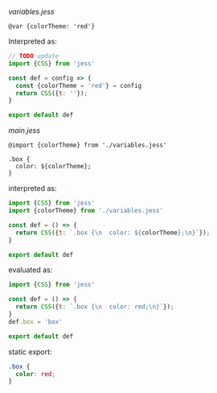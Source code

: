 
*variables.jess*
```less
@var {colorTheme: 'red'}
```
Interpreted as:
```js
// TODO update
import {CSS} from 'jess'

const def = config => {
  const {colorTheme = 'red'} = config
  return CSS({t: ''});
}

export default def
```


*main.jess*
```less
@import {colorTheme} from './variables.jess'

.box {
  color: ${colorTheme};
}
```
interpreted as:
```js
import {CSS} from 'jess'
import {colorTheme} from './variables.jess'

const def = () => {
  return CSS({t: `.box {\n  color: ${colorTheme};\n}`});
}

export default def
```
evaluated as: 
```js
import {CSS} from 'jess'

const def = () => {
  return CSS({t: `.box {\n  color: red;\n}`});
}
def.box = 'box'

export default def
```
static export:
```css
.box {
  color: red;
}
```
